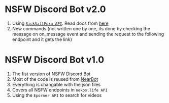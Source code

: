 # NSFW Discord Bot v2.0

1. Using [`SickSaltFoxu API`](https://docs.l0calserve4.ml/). Read docs from [here](https://docs.l0calserve4.ml/v/english/hmtai-port-api/hmtai-port-or-or-categories)
2. New commands (not written one by one, its done by checking the message on on_message event and sending the request to the following endpoint and it gets the link)

# NSFW Discord Bot v1.0

1. The fist version of NSFW Discord Bot
2. Most of the code is reused from [NearBot](https://github.com/hirusha-adi/Near)
3. Everything is changable with the json files
4. Covers all NSFW endpoints in `nekos.life API`
5. Using the `Eporner API` to search for videos
